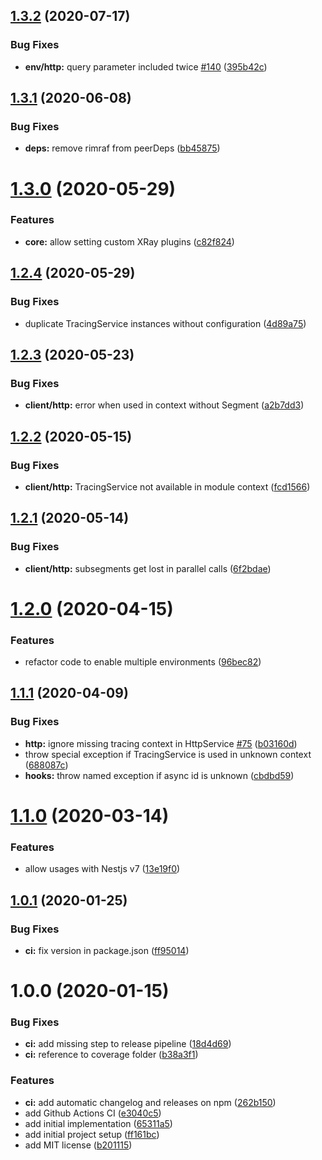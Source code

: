 ## [1.3.2](https://github.com/narando/nest-xray/compare/v1.3.1...v1.3.2) (2020-07-17)


### Bug Fixes

* **env/http:** query parameter included twice [#140](https://github.com/narando/nest-xray/issues/140) ([395b42c](https://github.com/narando/nest-xray/commit/395b42ccd97aff8017cea322b874af7d53448ea9))

## [1.3.1](https://github.com/narando/nest-xray/compare/v1.3.0...v1.3.1) (2020-06-08)


### Bug Fixes

* **deps:** remove rimraf from peerDeps ([bb45875](https://github.com/narando/nest-xray/commit/bb45875e9bc843361575c48e39b10b8a194374c9))

# [1.3.0](https://github.com/narando/nest-xray/compare/v1.2.4...v1.3.0) (2020-05-29)


### Features

* **core:** allow setting custom XRay plugins ([c82f824](https://github.com/narando/nest-xray/commit/c82f8248d30282ae8caccbbb9f7559e39091b706))

## [1.2.4](https://github.com/narando/nest-xray/compare/v1.2.3...v1.2.4) (2020-05-29)


### Bug Fixes

* duplicate TracingService instances without configuration ([4d89a75](https://github.com/narando/nest-xray/commit/4d89a75928dbd56c242ece9c8f3ea6c8abb6329e))

## [1.2.3](https://github.com/narando/nest-xray/compare/v1.2.2...v1.2.3) (2020-05-23)


### Bug Fixes

* **client/http:** error when used in context without Segment ([a2b7dd3](https://github.com/narando/nest-xray/commit/a2b7dd3ae1e1bcb1173727d2342d4b7475e61912))

## [1.2.2](https://github.com/narando/nest-xray/compare/v1.2.1...v1.2.2) (2020-05-15)


### Bug Fixes

* **client/http:** TracingService not available in module context ([fcd1566](https://github.com/narando/nest-xray/commit/fcd1566f2d5b2d0d5b421ddcd54f541552f033a7))

## [1.2.1](https://github.com/narando/nest-xray/compare/v1.2.0...v1.2.1) (2020-05-14)


### Bug Fixes

* **client/http:** subsegments get lost in parallel calls ([6f2bdae](https://github.com/narando/nest-xray/commit/6f2bdaee40f57b9f353cdb171c647c52bff12c70))

# [1.2.0](https://github.com/narando/nest-xray/compare/v1.1.1...v1.2.0) (2020-04-15)


### Features

* refactor code to enable multiple environments ([96bec82](https://github.com/narando/nest-xray/commit/96bec82f6cde88702d167760d5d19b9661aedfe3))

## [1.1.1](https://github.com/narando/nest-xray/compare/v1.1.0...v1.1.1) (2020-04-09)


### Bug Fixes

* **http:** ignore missing tracing context in HttpService [#75](https://github.com/narando/nest-xray/issues/75) ([b03160d](https://github.com/narando/nest-xray/commit/b03160d03ee590ab7b416830a58ba8fb0508acc5))
* throw special exception if TracingService is used in unknown context ([688087c](https://github.com/narando/nest-xray/commit/688087c09af4b8a2c95f1a8931f9e8e0b3c88d3b))
* **hooks:** throw named exception if async id is unknown ([cbdbd59](https://github.com/narando/nest-xray/commit/cbdbd59d2c653b7fcc76b9835cdcca2984fe772f))

# [1.1.0](https://github.com/narando/nest-xray/compare/v1.0.1...v1.1.0) (2020-03-14)


### Features

* allow usages with Nestjs v7 ([13e19f0](https://github.com/narando/nest-xray/commit/13e19f0a6750b86034cde4946370a319af267404))

## [1.0.1](https://github.com/narando/nest-xray/compare/v1.0.0...v1.0.1) (2020-01-25)


### Bug Fixes

* **ci:** fix version in package.json ([ff95014](https://github.com/narando/nest-xray/commit/ff95014cc10310520de7931840c95c208ec3b1b4))

# 1.0.0 (2020-01-15)


### Bug Fixes

* **ci:** add missing step to release pipeline ([18d4d69](https://github.com/narando/nest-xray/commit/18d4d69f183cee85b5dc6fa063a392085bea590d))
* **ci:** reference to coverage folder ([b38a3f1](https://github.com/narando/nest-xray/commit/b38a3f1f982f982477e37c9b8d5be5b228741e51))


### Features

* **ci:** add automatic changelog and releases on npm ([262b150](https://github.com/narando/nest-xray/commit/262b1502819af8ba879291b9750d6a55f36b08a3))
* add Github Actions CI ([e3040c5](https://github.com/narando/nest-xray/commit/e3040c593e4b1b504a98d30cb68822254fb387af))
* add initial implementation ([65311a5](https://github.com/narando/nest-xray/commit/65311a5f6a1d124bea7c081d63d5af28d130a4d5))
* add initial project setup ([ff161bc](https://github.com/narando/nest-xray/commit/ff161bcabadd9862479ea1e4d4e18d8db1416101))
* add MIT license ([b201115](https://github.com/narando/nest-xray/commit/b201115839449c68638bf570af9311a8af08c1a4))
